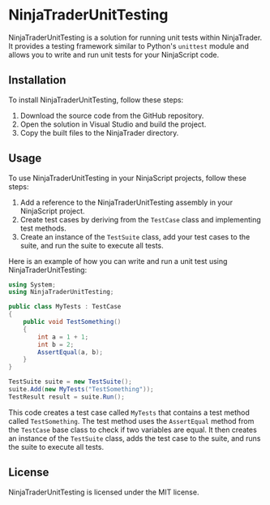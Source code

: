 # NinjaTraderUnitTesting

NinjaTraderUnitTesting is a solution for running unit tests within NinjaTrader. It provides a testing framework similar to Python's `unittest` module and allows you to write and run unit tests for your NinjaScript code.

## Installation

To install NinjaTraderUnitTesting, follow these steps:

1. Download the source code from the GitHub repository.
2. Open the solution in Visual Studio and build the project.
3. Copy the built files to the NinjaTrader directory.

## Usage

To use NinjaTraderUnitTesting in your NinjaScript projects, follow these steps:

1. Add a reference to the NinjaTraderUnitTesting assembly in your NinjaScript project.
2. Create test cases by deriving from the `TestCase` class and implementing test methods.
3. Create an instance of the `TestSuite` class, add your test cases to the suite, and run the suite to execute all tests.

Here is an example of how you can write and run a unit test using NinjaTraderUnitTesting:

```csharp
using System;
using NinjaTraderUnitTesting;

public class MyTests : TestCase
{
    public void TestSomething()
    {
        int a = 1 + 1;
        int b = 2;
        AssertEqual(a, b);
    }
}

TestSuite suite = new TestSuite();
suite.Add(new MyTests("TestSomething"));
TestResult result = suite.Run();
```

This code creates a test case called `MyTests` that contains a test method called `TestSomething`. The test method uses the `AssertEqual` method from the `TestCase` base class to check if two variables are equal. It then creates an instance of the `TestSuite` class, adds the test case to the suite, and runs the suite to execute all tests.

## License

NinjaTraderUnitTesting is licensed under the MIT license.
